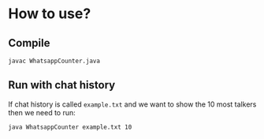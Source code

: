 # How to use?

## Compile
`javac WhatsappCounter.java`

## Run with chat history
If chat history is called `example.txt` and we want to show the 10 most talkers then we need to run:

`java WhatsappCounter example.txt 10`
